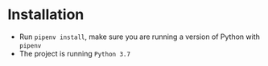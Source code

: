 # Installation

- Run `pipenv install`, make sure you are running a version of Python with `pipenv`
- The project is running `Python 3.7`
